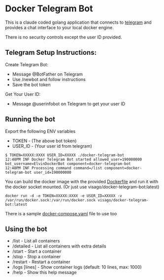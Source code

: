 # Docker Telegram Bot

This is a claude coded golang application that connects to
[telegram](https://core.telegram.org/bots/api) and provides a chat interface
to your local docker engine. 

There is no security controls except the user ID provided.

## Telegram Setup Instructions:

Create Telegram Bot:

* Message @BotFather on Telegram
* Use /newbot and follow instructions
* Save the bot token

Get Your User ID:

* Message @userinfobot on Telegram to get your user ID

## Running the bot

Export the following ENV variables

* TOKEN - (The above bot token)
* USER_ID - (Your user id from telegram)

```
$ TOKEN=XXXXX:XXXX USER_ID=XXXXX ./docker-telegram-bot
12:48PM INF Docker Telegram Bot started allowed_user=190000000 bot_username=ElvinDockerBot component=docker-telegram-bot
12:48PM INF Processing command command=/list component=docker-telegram-bot user_id=190000000
```

You can build the docker image with the provided [Dockerfile](./Dockerfile) and run it with the docker socket mounted. (Or just use visago/docker-telegram-bot:latest)

```
docker run -d -e TOKEN=XXXXX:XXXX -e USER_ID=XXXXX -v /var/run/docker.sock:/var/run/docker.sock visago/docker-telegram-bot:latest
```

There is a sample [docker-compose.yaml](docker-compose.yaml) file to use too

## Using the bot

* /list - List all containers
* /detailed - List all containers with extra details
* /start <name> - Start a container
* /stop <name> - Stop a container
* /restart <name> - Restart a container
* /logs <name> [lines] - Show container logs (default: 10 lines, max: 1000)
* /help - Show this help message
